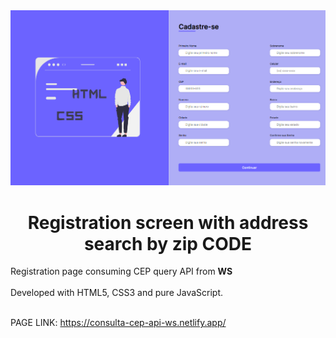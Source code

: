 <img src="./img/page-cep-api-ws.png"/>



<h1 align="center"> Registration screen with address search by zip <strong>CODE</strong></h1>


Registration page consuming CEP query API from <strong>WS</strong> <br>
<br>
Developed with HTML5, CSS3 and pure JavaScript. <br>
<br>

PAGE LINK: https://consulta-cep-api-ws.netlify.app/
